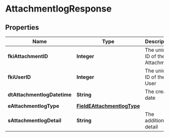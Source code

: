 

# AttachmentlogResponse

## Properties

Name | Type | Description | Notes
------------ | ------------- | ------------- | -------------
**fkiAttachmentID** | **Integer** | The unique ID of the Attachment. | 
**fkiUserID** | **Integer** | The unique ID of the User | 
**dtAttachmentlogDatetime** | **String** | The created date | 
**eAttachmentlogType** | [**FieldEAttachmentlogType**](FieldEAttachmentlogType.md) |  | 
**sAttachmentlogDetail** | **String** | The additionnal detail |  [optional]




